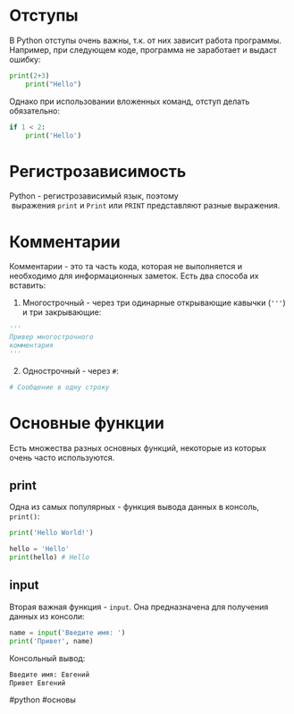 # Отступы
В Python отступы очень важны, т.к. от них зависит работа программы.
Например, при следующем коде, программа не заработает и выдаст  ошибку:
```py
print(2+3)
	print("Hello")
```

Однако при использовании вложенных команд, отступ делать обязательно:
```py
if 1 < 2:
	print('Hello')
```

# Регистрозависимость
Python - регистрозависимый язык, поэтому  выражения `print` и `Print` или `PRINT` представляют разные выражения.
# Комментарии
Комментарии - это та часть кода, которая не выполняется и необходимо для информационных заметок. 
Есть два способа их вставить: 
1. Многострочный - через три одинарные открывающие кавычки (`'''`) и три закрывающие:
```py
'''
Привер многострочного
комментария
'''
```
2. Однострочный - через `#`:
```py
# Сообщение в одну строку
```
# Основные функции
Есть множества разных основных функций, некоторые из которых очень часто используются.
## print
Одна из самых популярных - функция вывода данных в консоль, `print()`:
```py
print('Hello World!')
```

```py
hello = 'Hello'
print(hello) # Hello
```
## input
Вторая важная функция - `input`. Она предназначена для получения данных из консоли:
```py
name = input('Введите имя: ')
print('Привет', name)
```
Консольный вывод:
```bash
Введите имя: Евгений
Привет Евгений
```

#python #основы 
